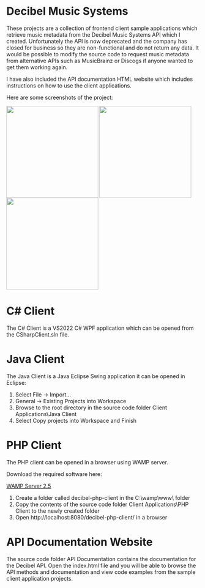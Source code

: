 # Decibel Music Systems

These projects are a collection of frontend client sample applications which retrieve music metadata from the Decibel Music Systems API which I created. Unfortunately the API is now deprecated and the company has closed for business so they are non-functional and do not return any data. It would be possible to modify the source code to request music metadata from alternative APIs such as MusicBrainz or Discogs if anyone wanted to get them working again.

I have also included the API documentation HTML website which includes instructions on how to use the client applications.

Here are some screenshots of the project:

<img align='left' src='https://drive.google.com/uc?id=1MulUZxoZ672gE4aklhc42yES3Bz3cq27' width='240'>
<img align='left' src='https://drive.google.com/uc?id=1qY3OwDhlKfkxI6UKyeGqpcBbqEFRXLK8' width='240'>
<img src='https://drive.google.com/uc?id=1JwXKymPSDVFpsJllvJm7vRilVnOr3tjj' width='240'>

C# Client
=========

The C# Client is a VS2022 C# WPF application which can be opened from the CSharpClient.sln file.

Java Client
===========

The Java Client is a Java Eclipse Swing application it can be opened in Eclipse:

1. Select File -> Import...
2. General -> Existing Projects into Workspace
3. Browse to the root directory in the source code folder Client Applications\Java Client
4. Select Copy projects into Workspace and Finish

PHP Client
==========

The PHP client can be opened in a browser using WAMP server.

Download the required software here:

[WAMP Server 2.5](https://drive.google.com/file/d/1dZvYppg4sn7IBpMiJEWck6_hY2e_Txcc/view?usp=sharing)

1. Create a folder called decibel-php-client in the C:\wamp\www\ folder
2. Copy the contents of the source code folder Client Applications\PHP Client to the newly created folder
3. Open http://localhost:8080/decibel-php-client/ in a browser

API Documentation Website
=========================

The source code folder API Documentation contains the documentation for the Decibel API. Open the index.html file and you will be able to browse the API methods and documentation and view code examples from the sample client application projects.






















